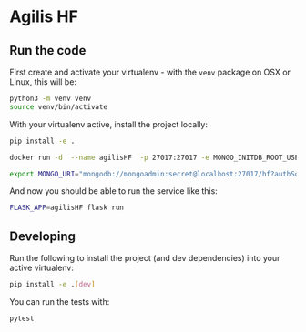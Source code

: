 # Agilis HF
## Run the code

First create and activate your virtualenv - with the `venv` package on OSX or Linux, this will be:

```bash
python3 -m venv venv
source venv/bin/activate
```

With your virtualenv active, install the project locally:

```bash
pip install -e .
```

```bash
docker run -d  --name agilisHF  -p 27017:27017 -e MONGO_INITDB_ROOT_USERNAME=mongoadmin -e MONGO_INITDB_ROOT_PASSWORD=secret mongo
```


```bash
export MONGO_URI="mongodb://mongoadmin:secret@localhost:27017/hf?authSource=admin"
```

And now you should be able to run the service like this:

```bash
FLASK_APP=agilisHF flask run
```

## Developing

Run the following to install the project (and dev dependencies) into your active virtualenv:

```bash
pip install -e .[dev]
```

You can run the tests with:

```bash
pytest
```
